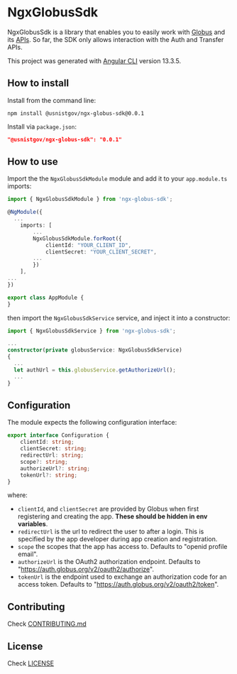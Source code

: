 # NgxGlobusSdk

NgxGlobusSdk is a library that enables you to easily work with [Globus](https://www.globus.org/) and its [APIs](https://docs.globus.org/api/). So far, the SDK only allows interaction with the Auth and Transfer APIs.

This project was generated with [Angular CLI](https://github.com/angular/angular-cli) version 13.3.5.

## How to install

Install from the command line:

```console
npm install @usnistgov/ngx-globus-sdk@0.0.1
```

Install via `package.json`:

```json
"@usnistgov/ngx-globus-sdk": "0.0.1"
```

## How to use

Import the the `NgxGlobusSdkModule` module and add it to your `app.module.ts` imports:

```typescript
import { NgxGlobusSdkModule } from 'ngx-globus-sdk';

@NgModule({
  ...
    imports: [
        ...
        NgxGlobusSdkModule.forRoot({
            clientId: "YOUR_CLIENT_ID",
            clientSecret: "YOUR_CLIENT_SECRET",
        ...
        })
    ],
...
})

export class AppModule {
}
```

then import the `NgxGlobusSdkService` service, and inject it into a constructor:

```typescript
import { NgxGlobusSdkService } from 'ngx-globus-sdk';

...
constructor(private globusService: NgxGlobusSdkService)
{
  ...
  let authUrl = this.globusService.getAuthorizeUrl();
  ...
}
```

## Configuration

The module expects the following configuration interface:

```typescript
export interface Configuration {
    clientId: string;
    clientSecret: string;
    redirectUrl: string;
    scope?: string;
    authorizeUrl?: string;
    tokenUrl?: string;
}
```

where:
 - `clientId`, and `clientSecret` are provided by Globus when first registering and creating the app. **These should be hidden in env variables**.
 - `redirectUrl` is the url to redirect the user to after a login. This is specified by the app developer during app creation and registration. 
 - `scope` the scopes that the app has access to. Defaults to "openid profile email".
 - `authorizeUrl` is the OAuth2 authorization endpoint. Defaults to "https://auth.globus.org/v2/oauth2/authorize".
 - `tokenUrl` is the endpoint used to exchange an authorization code for an access token. Defaults to "https://auth.globus.org/v2/oauth2/token".

## Contributing

Check [CONTRIBUTING.md](./CONTRIBUTING.md)

## License

Check [LICENSE](./LICENSE)
